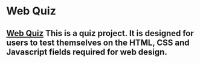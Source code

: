 # Web Quiz

## [Web Quiz](https://mervecoskunn.github.io/Web-Quiz/) This is a quiz project. It is designed for users to test themselves on the HTML, CSS and Javascript fields required for web design.  

